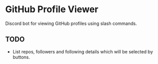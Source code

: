 # GitHub Profile Viewer
Discord bot for viewing GitHub profiles using slash commands.

## TODO
* List repos, followers and following details which will be selected by buttons.

